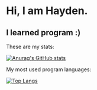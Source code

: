 # Hi, I am Hayden.
I learned program :)
---
These are my stats:

[![Anurag's GitHub stats](https://github-readme-stats.vercel.app/api?username=minecraft55665&show_icons=true)](https://github.com/anuraghazra/github-readme-stats)

My most used program languages:

[![Top Langs](https://github-readme-stats.vercel.app/api/top-langs/?username=minecraft55665&layout=compact)](https://github.com/anuraghazra/github-readme-stats)